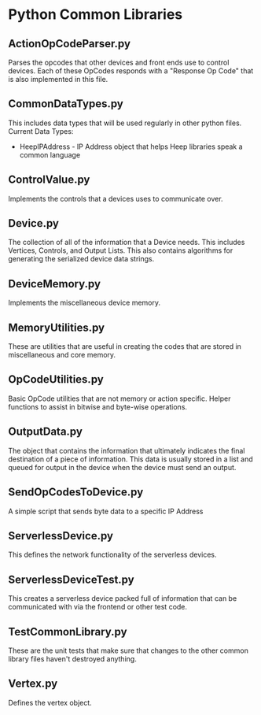 # Python Common Libraries

## ActionOpCodeParser.py

Parses the opcodes that other devices and front ends use to control devices. Each of these OpCodes responds with a "Response Op Code" that is also implemented in this file.

## CommonDataTypes.py

This includes data types that will be used regularly in other python files. Current Data Types:
* HeepIPAddress - IP Address object that helps Heep libraries speak a common language

## ControlValue.py

Implements the controls that a devices uses to communicate over.

## Device.py

The collection of all of the information that a Device needs. This includes Vertices, Controls, and Output Lists. This also contains algorithms for generating the serialized device data strings.

## DeviceMemory.py

Implements the miscellaneous device memory.

## MemoryUtilities.py

These are utilities that are useful in creating the codes that are stored in miscellaneous and core memory.

## OpCodeUtilities.py

Basic OpCode utilities that are not memory or action specific. Helper functions to assist in bitwise and byte-wise operations.

## OutputData.py

The object that contains the information that ultimately indicates the final destination of a piece of information. This data is usually stored in a list and queued for output in the device when the device must send an output.

## SendOpCodesToDevice.py

A simple script that sends byte data to a specific IP Address

## ServerlessDevice.py

This defines the network functionality of the serverless devices. 

## ServerlessDeviceTest.py

This creates a serverless device packed full of information that can be communicated with via the frontend or other test code.

## TestCommonLibrary.py

These are the unit tests that make sure that changes to the other common library files haven't destroyed anything.

## Vertex.py

Defines the vertex object.

